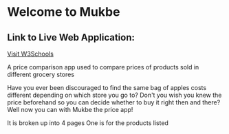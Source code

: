 <h1>Welcome to Mukbe</h1>

<h2>Link to Live Web Application:</h2>
<a href="https://www.w3schools.com">Visit W3Schools</a> 

A price comparison app used to compare prices of products sold in different grocery stores

Have you ever been discouraged to find the same bag of apples costs different depending on which store you go to?
Don't you wish you knew the price beforehand so you can decide whether to buy it right then and there?
Well now you can with Mukbe the price app!

It is broken up into 4 pages
One is for the products listed


